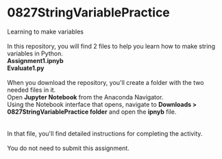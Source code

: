 # 0827StringVariablePractice
Learning to make variables
<br><br>
In this repository, you will find 2 files to help you learn how to make string variables in Python.
  <br><b>Assignment1.ipnyb
  <br>Evaluate1.py</b>
<br><br>
When you download the repository, you'll create a folder with the two needed files in it.
<br>Open <b>Jupyter Notebook</b> from the Anaconda Navigator.
<br>Using the Notebook interface that opens, navigate to <b>Downloads > 0827StringVariablePractice folder</b> and open the <b>ipnyb</b> file.
<br><br>
<br>In that file, you'll find detailed instructions for completing the activity.
<br><br>
You do not need to submit this assignment.
